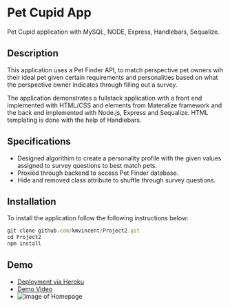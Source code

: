 # Pet Cupid App
Pet Cupid application with MySQL, NODE, Express, Handlebars, Sequalize.

## Description
This application uses a Pet Finder API, to match perspective pet owners wih their ideal pet given certain requirements and personalities based on what the perspective owner indicates through filling out a survey. 

The application demonstrates a fullstack application with a front end implemented with HTML/CSS and elements from Materalize framework and the back end implemented with Node.js, Express and Sequalize. HTML templating is done with the help of Handlebars.

## Specifications
* Designed algorithim to create a personality profile with the given values assigned to survey questions to best match pets.
* Proxied through backend to access Pet Finder database.
* Hide and removed class attribute to shuffle through survey questions.

## Installation
To install the application follow the following instructions below:
```javascript
git clone github.com/kmvincent/Project2.git
cd Project2
npm install
```

## Demo
* [Deployment via Heroku](https://petcupid.herokuapp.com/)
* [Demo Video](https://drive.google.com/file/d/1e9KM4AWCUkxfoeddi4Kxv_gWOjRdP_dg/view?usp=sharing)
* ![Image of Homepage](https://drive.google.com/drive/u/0/folders/1p4BHcolfOxgCPML8cjDIDN_HKKRHTvmm)




